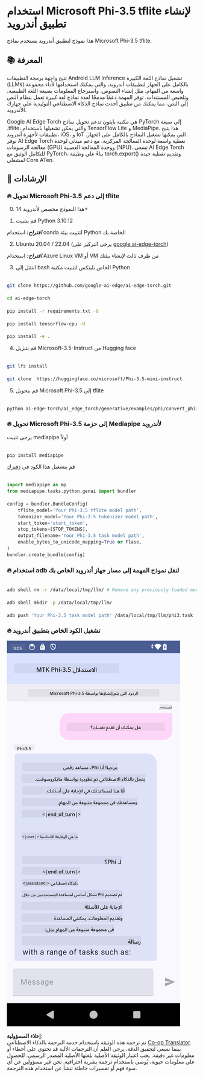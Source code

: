 <!--
CO_OP_TRANSLATOR_METADATA:
{
  "original_hash": "c4fe7f589d179be96a5577b0b8cba6aa",
  "translation_date": "2025-03-27T11:07:06+00:00",
  "source_file": "md\\02.Application\\01.TextAndChat\\Phi3\\UsingPhi35TFLiteCreateAndroidApp.md",
  "language_code": "ar"
}
-->
# **استخدام Microsoft Phi-3.5 tflite لإنشاء تطبيق أندرويد**

هذا نموذج لتطبيق أندرويد يستخدم نماذج Microsoft Phi-3.5 tflite.

## **📚 المعرفة**

تتيح واجهة برمجة التطبيقات Android LLM Inference تشغيل نماذج اللغة الكبيرة (LLMs) بالكامل على الجهاز لتطبيقات أندرويد، والتي يمكنك استخدامها لأداء مجموعة واسعة من المهام، مثل إنشاء النصوص، واسترجاع المعلومات بصيغة اللغة الطبيعية، وتلخيص المستندات. توفر المهمة دعمًا مدمجًا لعدة نماذج لغة كبيرة تعمل بنظام النص إلى النص، مما يمكنك من تطبيق أحدث نماذج الذكاء الاصطناعي التوليدية على جهازك الأندرويد.

Google AI Edge Torch هي مكتبة بايثون تدعم تحويل نماذج PyTorch إلى صيغة .tflite، والتي يمكن تشغيلها باستخدام TensorFlow Lite و MediaPipe. هذا يتيح تطبيقات لأجهزة أندرويد، iOS، و IoT التي يمكنها تشغيل النماذج بالكامل على الجهاز. توفر AI Edge Torch تغطية واسعة لوحدة المعالجة المركزية، مع دعم مبدئي لوحدة معالجة الرسومات (GPU) ووحدة المعالجة العصبية (NPU). تسعى AI Edge Torch للتكامل الوثيق مع PyTorch، بناءً على وظيفة torch.export() وتقديم تغطية جيدة لمشغلي Core ATen.

## **🪬 الإرشادات**

### **🔥 تحويل Microsoft Phi-3.5 إلى دعم tflite**

0. هذا النموذج مخصص لأندرويد 14+

1. قم بتثبيت Python 3.10.12

***اقتراح:*** استخدام conda لتثبيت بيئة Python الخاصة بك

2. Ubuntu 20.04 / 22.04 (يرجى التركيز على [google ai-edge-torch](https://github.com/google-ai-edge/ai-edge-torch))

***اقتراح:*** استخدام Azure Linux VM أو VM من طرف ثالث لإنشاء بيئتك

3. انتقل إلى bash الخاص بلينكس لتثبيت مكتبة Python 

```bash

git clone https://github.com/google-ai-edge/ai-edge-torch.git

cd ai-edge-torch

pip install -r requirements.txt -U 

pip install tensorflow-cpu -U

pip install -e .

```

4. قم بتنزيل Microsoft-3.5-Instruct من Hugging face

```bash

git lfs install

git clone  https://huggingface.co/microsoft/Phi-3.5-mini-instruct

```

5. قم بتحويل Microsoft Phi-3.5 إلى tflite

```bash

python ai-edge-torch/ai_edge_torch/generative/examples/phi/convert_phi3_to_tflite.py --checkpoint_path  Your Microsoft Phi-3.5-mini-instruct path --tflite_path Your Microsoft Phi-3.5-mini-instruct tflite path  --prefill_seq_len 1024 --kv_cache_max_len 1280 --quantize True

```

### **🔥 تحويل Microsoft Phi-3.5 إلى حزمة Mediapipe لأندرويد**

يرجى تثبيت mediapipe أولاً

```bash

pip install mediapipe

```

قم بتشغيل هذا الكود في [دفترك](../../../../../../code/09.UpdateSamples/Aug/Android/convert/convert_phi.ipynb)

```python

import mediapipe as mp
from mediapipe.tasks.python.genai import bundler

config = bundler.BundleConfig(
    tflite_model='Your Phi-3.5 tflite model path',
    tokenizer_model='Your Phi-3.5 tokenizer model path',
    start_token='start_token',
    stop_tokens=[STOP_TOKENS],
    output_filename='Your Phi-3.5 task model path',
    enable_bytes_to_unicode_mapping=True or Flase,
)
bundler.create_bundle(config)

```

### **🔥 استخدام adb لنقل نموذج المهمة إلى مسار جهاز أندرويد الخاص بك**

```bash

adb shell rm -r /data/local/tmp/llm/ # Remove any previously loaded models

adb shell mkdir -p /data/local/tmp/llm/

adb push 'Your Phi-3.5 task model path' /data/local/tmp/llm/phi3.task

```

### **🔥 تشغيل الكود الخاص بتطبيق أندرويد**

![demo](../../../../../../translated_images/demo.8981711efb5a9cee5dcd835f66b3b31b94b4f3e527300e15a98a0d48863b9fbd.ar.png)

**إخلاء المسؤولية**:  
تم ترجمة هذه الوثيقة باستخدام خدمة الترجمة بالذكاء الاصطناعي [Co-op Translator](https://github.com/Azure/co-op-translator). بينما نسعى لتحقيق الدقة، يرجى العلم أن الترجمات الآلية قد تحتوي على أخطاء أو معلومات غير دقيقة. يجب اعتبار الوثيقة الأصلية بلغتها الأصلية المصدر الرسمي. للحصول على معلومات حيوية، يُوصى باستخدام ترجمة بشرية احترافية. نحن غير مسؤولين عن أي سوء فهم أو تفسيرات خاطئة تنشأ عن استخدام هذه الترجمة.